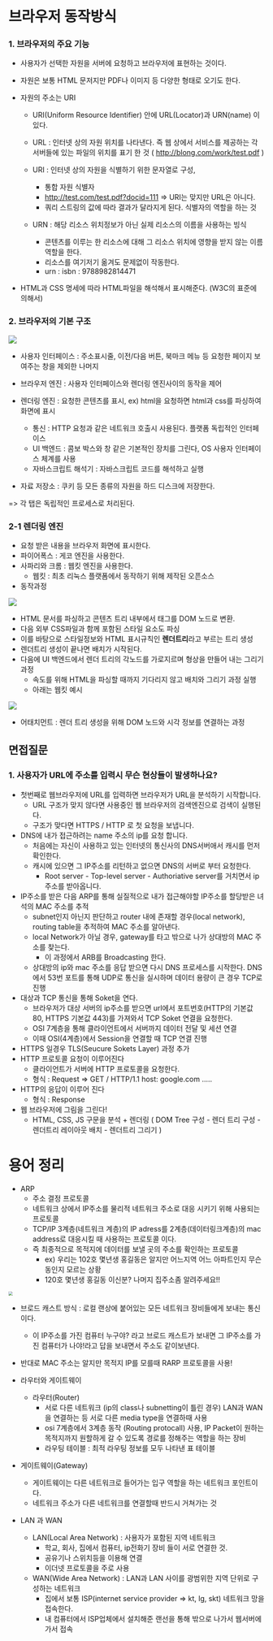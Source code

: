 # 브라우저 동작방식

### 1. 브라우저의 주요 기능

- 사용자가 선택한 자원을 서버에 요청하고 브라우저에 표현하는 것이다.

- 자원은 보통 HTML 문저지만 PDF나 이미지 등 다양한 형태로 오기도 한다.

- 자원의 주소는 URI

  - URI(Uniform Resource Identifier) 안에 URL(Locator)과 URN(name) 이 있다.
  - URL : 인터넷 상의 자원 위치를 나타낸다. 즉 웹 상에서 서비스를 제공하는 각 서버들에 있는 파일의 위치를 표기 한 것 ( http://blong.com/work/test.pdf  )
  - URI : 인터넷 상의 자원을 식별하기 위한 문자열로 구성,
    - 통합 자원 식별자
    - http://test.com/test.pdf?docid=111  => URI는 맞지만 URL은 아니다.
    - 쿼리 스트링의 값에 따라 결과가 달라지게 된다. 식별자의 역할을 하는 것

  - URN : 해당 리소스 위치정보가 아닌 실제 리소스의 이름을 사용하는 빙식
    - 콘텐츠를 이루는 한 리소스에 대해 그 리소스 위치에 영향을 받지 않는 이름 역할을 한다.
    - 리소스를 여기저기 옮겨도 문제없이 작동한다.
    - urn : isbn : 9788982814471

- HTML과 CSS 명세에 따라 HTML파일을 해석해서 표시해준다. (W3C의 표준에 의해서)



### 2. 브라우저의 기본 구조

![](../img/1.PNG)

- 사용자 인터페이스 : 주소표시줄, 이전/다음 버튼, 북마크 메뉴 등 요청한 페이지 보여주는 창을 제외한 나머지
- 브라우저 엔진 : 사용자 인터페이스와 렌더링 엔진사이의 동작을 제어

- 렌더링 엔진 : 요청한 콘텐츠를 표시, ex) html을 요청하면 html과 css를 파싱하여 화면에 표시
  - 통신 : HTTP 요청과 같은 네트워크 호출시 사용된다. 플랫폼 독립적인 인터페이스
  - UI 백엔드 : 콤보 박스와 창 같은 기본적인 장치를 그린다, OS 사용자 인터페이스 체계를 사용
  - 자바스크립트 해석기 : 자바스크립트 코드를 해석하고 실행
- 자료 저장소 : 쿠키 등 모든 종류의 자원을 하드 디스크에 저장한다.

=> 각 탭은 독립적인 프로세스로 처리된다.



### 2-1 렌더링 엔진

- 요청 받은 내용을 브라우저 화면에 표시한다.
- 파이어폭스 : 게코 엔진을 사용한다.
- 사파리와 크롬 : 웹킷 엔진을 사용한다.
  - 웹킷 : 최초 리눅스 플랫폼에서 동작하기 위해 제작된 오픈소스
- 동작과정

![](../img/2.png)

- HTML 문서를 파싱하고 콘텐츠 트리 내부에서 태그를 DOM 노드로 변환.
- 다음 외부 CSS파일과 함께 포함된 스타일 요소도 파싱
- 이를 바탕으로 스타일정보와 HTML 표시규칙인 **렌더트리**라고 부르는 트리 생성
- 렌더트리 생성이 끝나면 배치가 시작된다.
- 다음에 UI 백엔드에서 렌더 트리의 각노드를 가로지르며 형상을 만들어 내는 그리기 과정
  - 속도를 위해 HTML을 파싱할 때까지 기다리지 않고 배치와 그리기 과정 실행
  - 아래는 웹킷 예시

![](../img/3.png)

- 어태치먼트 : 렌더 트리 생성을 위해 DOM 노드와 시각 정보를 연결하는 과정



## 면접질문

### 1. 사용자가 URL에 주소를 입력시 무슨 현상들이 발생하나요?

- 첫번째로 웹브라우저에 URL를 입력하면 브라우저가 URL을 분석하기 시작합니다.
  - URL 구조가 맞지 않다면 사용중인 웹 브라우저의 검색엔진으로 검색이 실행된다.
  - 구조가 맞다면 HTTPS / HTTP 로 첫 요청을 보냅니다.
- DNS에 내가 접근하려는 name 주소의 ip를 요청 합니다.
  - 처음에는 자신이 사용하고 있는 인터넷의 통신사의 DNS서버애서 캐시를 먼저 확인한다.
  - 캐시에 있으면 그 IP주소를 리턴하고 없으면 DNS의 서버로 부터 요청한다.
    - Root server - Top-level server - Authoriative server를 거치면서 ip주소를 받아옵니다.
- IP주소를 받은 다음 ARP를 통해 실질적으로 내가 접근해야할 IP주소를 할당받은 녀석의 MAC 주소를 추적
  - subnet인지 아닌지 판단하고 router 내에 존재할 경우(local network), routing table을 추적하여 MAC 주소를 알아낸다.
  - local Network가 아닐 경우, gateway를 타고 밖으로 나가 상대방의 MAC 주소를 찾는다.
    - 이 과정에서 ARB를 Broadcasting 한다.
  - 상대방의 ip와 mac 주소를 응답 받으면 다시 DNS 프로세스를 시작한다. DNS에서 53번 포트를 통해 UDP로 통신을 실시하며 데이터 용량이 큰 경우 TCP로 진행
- 대상과 TCP 통신을 통해 Soket을 연다.
  - 브라우저가 대상 서버의 ip주소를 받으면 url에서 포트번호(HTTP의 기본값 80, HTTPS 기본값 443)를 가져와서 TCP Soket 연결을 요청한다.
  - OSI 7계층을 통해 클라이언트에서 서버까지 데이터 전달 및 세션 연결
  - 이때 OSI(4계층)에서 Session을 연결할 때 TCP 연결 진행
- HTTPS 일경우 TLS(Seucure Sokets Layer) 과정 추가
- HTTP 프로토콜 요청이 이루어진다
  - 클라이언트가 서버에 HTTP 프로토콜을 요청한다.
  - 형식 : Request => GET / HTTP/1.1 host: google.com .....
- HTTP의 응답이 이루어 진다
  - 형식 : Response
- 웹 브라우저에 그림을 그린다!
  - HTML, CSS, JS 구문을 분석 + 렌더링 ( DOM Tree 구성 - 렌더 트리 구성 - 렌더트리 레이아웃 배치 - 렌더트리 그리기 )





# 용어 정리

- ARP
  - 주소 결정 프로토콜
  - 네트워크 상에서 IP주소를 물리적 네트워크 주소로 대응 시키기 위해 사용되는 프로토콜
  - TCP/IP 3계층(네트워크 계층)의 IP adress를 2계층(데이터링크계층)의 mac address로 대응시킬 때 사용하는 프로토콜 이다.
  - 즉 최종적으로 목적지에 데이터를 보낼 곳의 주소를 확인하는 프로토콜
    - ex) 우리는 102호 몇년생 홍길동은 알지만 어느지역 어느 아파트인지 무슨동인지 모르는 상황
    - 120호 몇년생 홍길동 이신분? 나머지 집주소좀 알려주세요!!

<img src="../img/4.png" style="zoom:50%;" />

- 브로드 캐스트 방식 : 로컬 랜상에 붙어있는 모든 네트워크 장비들에게 보내는 통신이다.
  - 이 IP주소를 가진 컴퓨터 누구야? 라고 브로드 캐스트가 보내면 그 IP주소를 가진 컴퓨터가 나야!라고 답을 보내면서 주소도 같이보낸다.
- 반대로 MAC 주소는 알지만 목적지 IP를 모를때 RARP 프로토콜을 사용!



- 라우터와 게이트웨이
  - 라우터(Router)
    - 서로 다른 네트워크 (ip의 class나 subnetting이 틀린 경우) LAN과 WAN을 연결하는 등 서로 다른 media type을 연결하때 사용
    - osi 7계층에서 3계층 동작 (Routing protocall) 사용, IP Packet이 원하는 목적지까지 원할하게 갈 수 있도록 경로를 정해주는 역할을 하는 장비
    - 라우팅 테이블 : 최적 라우팅 정보를 모두 나타낸 표 테이블

 

- 게이트웨이(Gateway)
  - 게이트웨이는 다른 네트워크로 들어가는 입구 역할을 하는 네트워크 포인트이다. 
  - 네트워크 주소가 다른 네트워크를 연결할때 반드시 거쳐가는 것

- LAN 과 WAN
  - LAN(Local Area Network) : 사용자가 포함된 지역 네트워크
    - 학교, 회사, 집에서 컴퓨터, ip전화기 장비 들이 서로 연결한 것.
    - 공유기나 스위치등을 이용해 연결
    - 이더넷 프로토콜을 주로 사용
  - WAN(Wide Area Network) : LAN과 LAN 사이를 광범위한 지역 단위로 구성하는 네트워크
    - 집에서 보통 ISP(internet service provider => kt, lg, skt) 네트워크 망을 접속한다.
    - 내 컴퓨터에서 ISP업체에서 설치해준 랜선을 통해 밖으로 나가서 웹서버에 가서 접속
